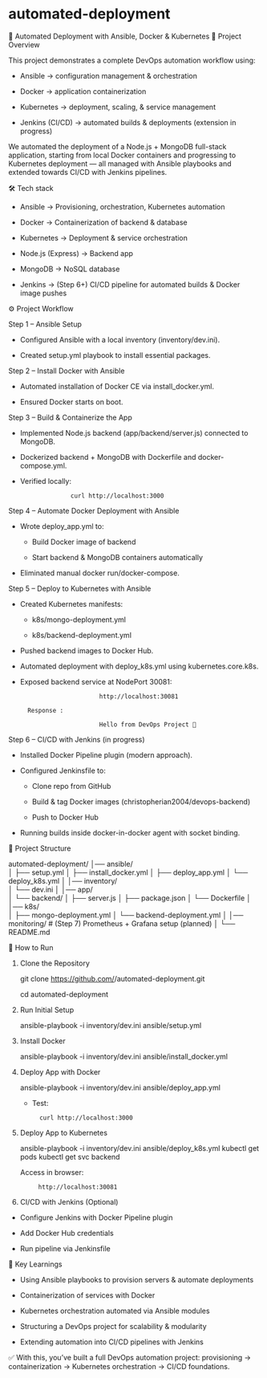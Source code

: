 # automated-deployment

🚀 Automated Deployment with Ansible, Docker & Kubernetes
📌 Project Overview

This project demonstrates a complete DevOps automation workflow using:

- Ansible → configuration management & orchestration

- Docker → application containerization

- Kubernetes → deployment, scaling, & service management

- Jenkins (CI/CD) → automated builds & deployments (extension in progress)

We automated the deployment of a Node.js + MongoDB full-stack application, starting from local Docker containers and progressing to Kubernetes deployment — all managed with Ansible playbooks and extended towards CI/CD with Jenkins pipelines.

🛠️ Tech stack

- Ansible → Provisioning, orchestration, Kubernetes automation

- Docker → Containerization of backend & database

- Kubernetes → Deployment & service orchestration

- Node.js (Express) → Backend app

- MongoDB → NoSQL database

- Jenkins → (Step 6+) CI/CD pipeline for automated builds & Docker image pushes


⚙️ Project Workflow

Step 1 – Ansible Setup

- Configured Ansible with a local inventory (inventory/dev.ini).

- Created setup.yml playbook to install essential packages.

Step 2 – Install Docker with Ansible

- Automated installation of Docker CE via install_docker.yml.

- Ensured Docker starts on boot.

Step 3 – Build & Containerize the App

- Implemented Node.js backend (app/backend/server.js) connected to MongoDB.

- Dockerized backend + MongoDB with Dockerfile and docker-compose.yml.

- Verified locally:

                    curl http://localhost:3000

Step 4 – Automate Docker Deployment with Ansible

- Wrote deploy_app.yml to:

    - Build Docker image of backend

    - Start backend & MongoDB containers automatically

- Eliminated manual docker run/docker-compose.

Step 5 – Deploy to Kubernetes with Ansible

- Created Kubernetes manifests:

    - k8s/mongo-deployment.yml

    - k8s/backend-deployment.yml

- Pushed backend images to Docker Hub.

- Automated deployment with deploy_k8s.yml using kubernetes.core.k8s.

- Exposed backend service at NodePort 30081:

                            http://localhost:30081
                            
        Response : 

                            Hello from DevOps Project 🚀

Step 6 – CI/CD with Jenkins (in progress)

- Installed Docker Pipeline plugin (modern approach).

- Configured Jenkinsfile to:

    - Clone repo from GitHub

    - Build & tag Docker images (christopherian2004/devops-backend)

    - Push to Docker Hub

- Running builds inside docker-in-docker agent with socket binding.

📂 Project Structure

automated-deployment/
│── ansible/                
│   ├── setup.yml
│   ├── install_docker.yml
│   ├── deploy_app.yml
│   └── deploy_k8s.yml
│
│── inventory/              
│   └── dev.ini
│
│── app/                    
│   └── backend/
│       ├── server.js
│       ├── package.json
│       └── Dockerfile
│
│── k8s/                    
│   ├── mongo-deployment.yml
│   └── backend-deployment.yml
│
│── monitoring/             # (Step 7) Prometheus + Grafana setup (planned)
│
└── README.md               


🚀 How to Run

1. Clone the Repository

    git clone https://github.com/<your-username>/automated-deployment.git

    cd automated-deployment

2. Run Initial Setup

    ansible-playbook -i inventory/dev.ini ansible/setup.yml

3. Install Docker

    ansible-playbook -i inventory/dev.ini ansible/install_docker.yml

4. Deploy App with Docker

    ansible-playbook -i inventory/dev.ini ansible/deploy_app.yml


    - Test:

            curl http://localhost:3000

5. Deploy App to Kubernetes

    ansible-playbook -i inventory/dev.ini ansible/deploy_k8s.yml
    kubectl get pods
    kubectl get svc backend


    Access in browser:

            http://localhost:30081

6. CI/CD with Jenkins (Optional)

- Configure Jenkins with Docker Pipeline plugin

- Add Docker Hub credentials

- Run pipeline via Jenkinsfile


📖 Key Learnings

- Using Ansible playbooks to provision servers & automate deployments

- Containerization of services with Docker

- Kubernetes orchestration automated via Ansible modules

- Structuring a DevOps project for scalability & modularity

- Extending automation into CI/CD pipelines with Jenkins


✅ With this, you’ve built a full DevOps automation project: provisioning → containerization → Kubernetes orchestration → CI/CD foundations.


